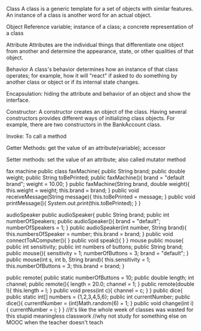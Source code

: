 Class
A class is a generic template for a set of objects with similar features. An instance of a class is another word for an actual object.

Object
Reference variable; instance of a class; a concrete representation of a class

Attribute
Attributes are the individual things that differentiate one object from another and determine the appearance, state, or other qualities of that object.

Behavior
A class's behavior determines how an instance of that class operates; for example, how it will "react" if asked to do something by another class or object or if its internal state changes. 

Encapsulation: hiding the attribute and behavior of an object and show the interface.

Constructor: 
A constructor creates an object of the class. Having several constructors provides different ways of initializing class objects. For example, there are two constructors in the BankAccount class.

Invoke: 
To call a method

Getter Methods: 
get the value of an attribute(variable); accessor

Setter methods: 
set the value of an attribute; also called mutator method

fax machine
public class faxMachine{
public String brand;
public double weight;
public String toBePrinted;
public faxMachine(){
 brand = "default brand";
 weight = 10.00;
}
public faxMachine(String brand, double weight){
 this.weight = weight;
 this.brand = brand;
}
public void receiveMessage(String message){
 this.toBePrinted = message;
}
public void printMessage(){
 System.out.print(this.toBePrinted);
}
}

audioSpeaker
public audioSpeaker{
 public String brand;
 public int numberOfSpeakers;
 public audioSpeaker(){
  brand = "default";
  numberOfSpeakers = 1;
 }
 public audioSpeaker(int number, String brand){
  this.numbersOfSpeaker = number;
  this.brand = brand;
 }
 public void connectToAComputer(){
 }
 public void speak(){
 }
}
mouse
public mouse{
public int sensitivity;
public int numbers of buttons;
public String brand;
public mouse(){
 sensitivity = 1;
 numberOfButtons = 3;
 brand = "default";
}
public mouse(int s, int b, String brand){
this.sensitivity = 1;
this.numberOfButtons = 3;
this.brand = brand;
}

public remote{
public static numberOfButtons = 10;
public double length;
int channel;
public remote(){
 length = 20.0;
 channel = 1;
}
public remote(double l){
 this.length = l;
}
public void press(int c){
 channel = c;
}
}
public dice{
public static int[] numbers = {1,2,3,4,5,6};
public int currentNumber;
public dice(){
currentNumber = (int)Math.random(6) + 1;
}
public void change(int i){
currentNumber = i;
}
}
//it's like the whole week of classes was wasted for this stupid meaningless classwork
//why not study for something else on MOOC when the teacher doesn't teach 

